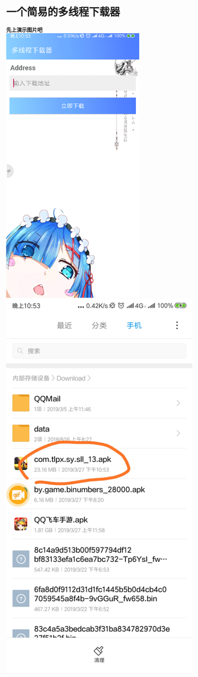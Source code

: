 # 一个简易的多线程下载器
**先上演示图片吧**\
![](https://github.com/kiritoj/Multithreaded-downloader/blob/master/pictures/picture1.gif)
![](https://github.com/kiritoj/Multithreaded-downloader/blob/master/pictures/picture2.png)

